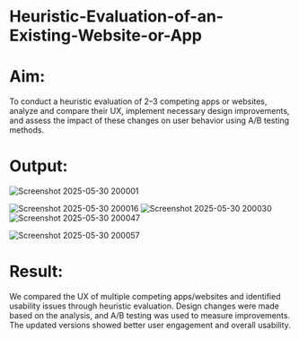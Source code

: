 # Heuristic-Evaluation-of-an-Existing-Website-or-App

# Aim:
To conduct a heuristic evaluation of 2–3 competing apps or websites, analyze and compare their UX, implement necessary design improvements, and assess the impact of these changes on user behavior using A/B testing methods.

# Output:
![Screenshot 2025-05-30 200001](https://github.com/user-attachments/assets/31882fd3-383c-4b14-b5af-d8f8db8d1271)

![Screenshot 2025-05-30 200016](https://github.com/user-attachments/assets/cd52d645-8499-432e-a95d-24284c8a03aa)
![Screenshot 2025-05-30 200030](https://github.com/user-attachments/assets/9b31783b-6c2c-4fb1-a62b-f2d371be1016)
![Screenshot 2025-05-30 200047](https://github.com/user-attachments/assets/13f47629-123f-4cb8-969e-c64c4be2c9de)

![Screenshot 2025-05-30 200057](https://github.com/user-attachments/assets/45d8352e-881a-4f58-8b40-08ef5b3d5c82)

# Result:
We compared the UX of multiple competing apps/websites and identified usability issues through heuristic evaluation. Design changes were made based on the analysis, and A/B testing was used to measure improvements. The updated versions showed better user engagement and overall usability.
